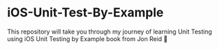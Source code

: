 # iOS-Unit-Test-By-Example
This repository will take you through my journey of learning Unit Testing using iOS Unit Testing by Example book from Jon Reid 📲
